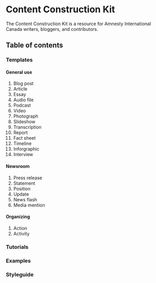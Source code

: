 Content Construction Kit
==========

The Content Construction Kit is a resource for Amnesty International Canada writers, bloggers, and contributors.

## Table of contents

### Templates

#### General use
1. Blog post
2. Article
3. Essay
4. Audio file
5. Podcast
6. Video
7. Photograph
8. Slideshow
9. Transcription
10. Report
11. Fact sheet
12. Timeline
13. Inforgraphic
14. Interview

#### Newsroom
1. Press release
2. Statement
3. Position
4. Update
5. News flash
6. Media mention   

#### Organizing
1. Action
2. Activity

### Tutorials
### Examples
### Styleguide


